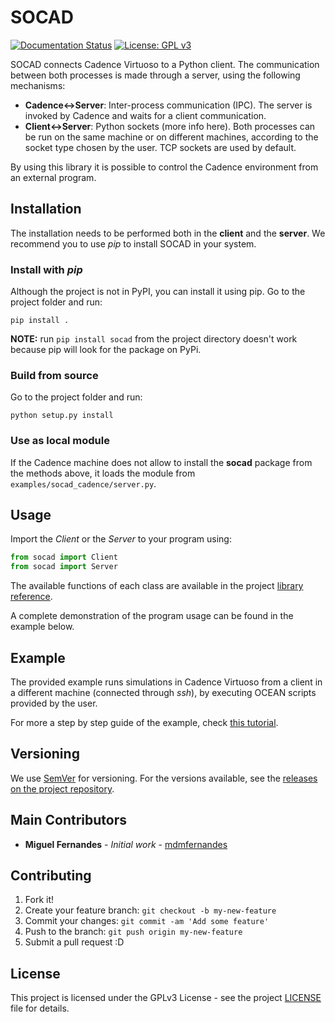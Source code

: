# SOCAD

[![Documentation Status](https://readthedocs.org/projects/socad/badge/?version=latest)](https://socad.readthedocs.io/en/latest/?badge=latest)
[![License: GPL v3](https://img.shields.io/badge/License-GPL%20v3-blue.svg)](https://www.gnu.org/licenses/gpl-3.0)

SOCAD connects Cadence Virtuoso to a Python client. The communication between both processes is made through a server, using the following mechanisms:

* **Cadence<->Server**: Inter-process communication (IPC). The server is invoked by Cadence and waits for a client communication.
* **Client<->Server**: Python sockets (more info here). Both processes can be run on the same machine or on different machines, according to the socket type chosen by the user. TCP sockets are used by default.

By using this library it is possible to control the Cadence environment from an external program.

## Installation

The installation needs to be performed both in the **client** and the **server**. We recommend you to use *pip* to install SOCAD in your system.

### Install with *pip*

Although the project is not in PyPI, you can install it using pip. Go to the project folder and run:

```shell
pip install .
```

**NOTE:** run `pip install socad` from the project directory doesn't work because pip will look for the package on PyPi.

### Build from source

Go to the project folder and run:

```shell
python setup.py install
```

### Use as local module

If the Cadence machine does not allow to install the **socad** package from the methods above, it loads the module from `examples/socad_cadence/server.py`.

## Usage

Import the *Client* or the *Server* to your program using:

```python
from socad import Client
from socad import Server
```

The available functions of each class are available in the project [library reference](https://socad.readthedocs.io/en/latest/api/index.html).

A complete demonstration of the program usage can be found in the example below.

## Example

The provided example runs simulations in Cadence Virtuoso from a client in a different machine (connected through *ssh*), by executing OCEAN scripts provided by the user.

For more a step by step guide of the example, check [this tutorial](https://socad.readthedocs.io/en/latest/tutorials/common_source.html).

## Versioning

We use [SemVer](http://semver.org/) for versioning. For the versions available, see the [releases on the project repository](https://github.com/mdmfernandes/socad/releases/).

## Main Contributors

* **Miguel Fernandes** - *Initial work* - [mdmfernandes](https://github.com/mdmfernandes)

## Contributing

1. Fork it!
2. Create your feature branch: `git checkout -b my-new-feature`
3. Commit your changes: `git commit -am 'Add some feature'`
4. Push to the branch: `git push origin my-new-feature`
5. Submit a pull request :D

## License

This project is licensed under the GPLv3 License - see the project [LICENSE](https://github.com/mdmfernandes/socad/blob/master/LICENSE) file for details.
